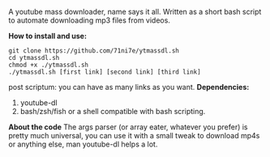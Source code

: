
A youtube mass downloader, name says it all. Written as a short bash script to automate downloading mp3 files from videos.

**How to install and use:**
```
git clone https://github.com/71ni7e/ytmassdl.sh
cd ytmassdl.sh
chmod +x ./ytmassdl.sh
./ytmassdl.sh [first link] [second link] [third link]
```
post scriptum: you can have as many links as you want.
**Dependencies:**
1. youtube-dl
2. bash/zsh/fish or a shell compatible with bash scripting.

**About the code**
The args parser (or array eater, whatever you prefer) is pretty much universal, you can use it with a small tweak to download mp4s or anything else, man youtube-dl helps a lot.
